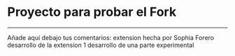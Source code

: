 # Proyecto para probar el Fork

----
Añade aquí debajo tus comentarios:
extension hecha por Sophia Forero
desarrollo de la extension 1 
desarrollo de una parte experimental
<!-- A partir de aquí (esta línea no se muestra) -->
